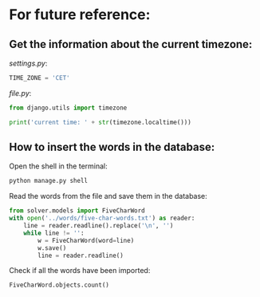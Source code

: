 # For future reference:
## Get the information about the current timezone:

*settings.py*:
```py
TIME_ZONE = 'CET'
```

*file.py*:
```py
from django.utils import timezone

print('current time: ' + str(timezone.localtime()))
```

## How to insert the words in the database:
Open the shell in the terminal:
```py
python manage.py shell
```

Read the words from the file and save them in the database:
```py
from solver.models import FiveCharWord
with open('../words/five-char-words.txt') as reader:
    line = reader.readline().replace('\n', '')
    while line != '':
        w = FiveCharWord(word=line)
        w.save()
        line = reader.readline()
```
Check if all the words have been imported:
```py
FiveCharWord.objects.count()
```